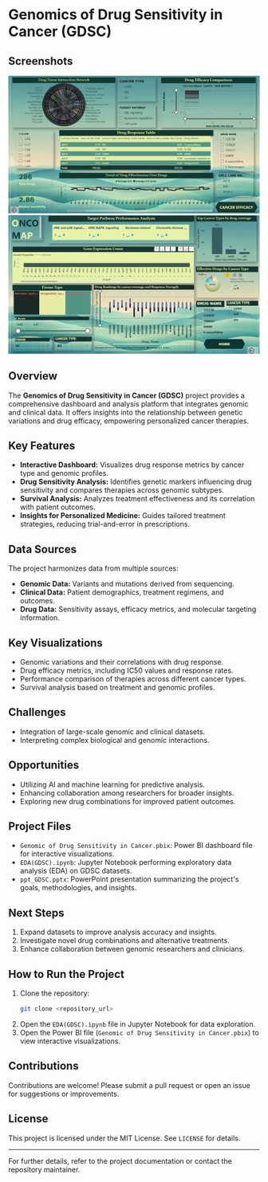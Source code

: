 # Genomics of Drug Sensitivity in Cancer (GDSC)
## Screenshots

![Screenshot 1](screenshots/screenshot-1.png)
![Screenshot 2](screenshots/screenshot-2.png)

## Overview
The **Genomics of Drug Sensitivity in Cancer (GDSC)** project provides a comprehensive dashboard and analysis platform that integrates genomic and clinical data. It offers insights into the relationship between genetic variations and drug efficacy, empowering personalized cancer therapies.

## Key Features
- **Interactive Dashboard:** Visualizes drug response metrics by cancer type and genomic profiles.
- **Drug Sensitivity Analysis:** Identifies genetic markers influencing drug sensitivity and compares therapies across genomic subtypes.
- **Survival Analysis:** Analyzes treatment effectiveness and its correlation with patient outcomes.
- **Insights for Personalized Medicine:** Guides tailored treatment strategies, reducing trial-and-error in prescriptions.

## Data Sources
The project harmonizes data from multiple sources:
- **Genomic Data:** Variants and mutations derived from sequencing.
- **Clinical Data:** Patient demographics, treatment regimens, and outcomes.
- **Drug Data:** Sensitivity assays, efficacy metrics, and molecular targeting information.

## Key Visualizations
- Genomic variations and their correlations with drug response.
- Drug efficacy metrics, including IC50 values and response rates.
- Performance comparison of therapies across different cancer types.
- Survival analysis based on treatment and genomic profiles.

## Challenges
- Integration of large-scale genomic and clinical datasets.
- Interpreting complex biological and genomic interactions.

## Opportunities
- Utilizing AI and machine learning for predictive analysis.
- Enhancing collaboration among researchers for broader insights.
- Exploring new drug combinations for improved patient outcomes.

## Project Files
- `Genomic of Drug Sensitivity in Cancer.pbix`: Power BI dashboard file for interactive visualizations.
- `EDA(GDSC).ipynb`: Jupyter Notebook performing exploratory data analysis (EDA) on GDSC datasets.
- `ppt_GDSC.pptx`: PowerPoint presentation summarizing the project's goals, methodologies, and insights.

## Next Steps
1. Expand datasets to improve analysis accuracy and insights.
2. Investigate novel drug combinations and alternative treatments.
3. Enhance collaboration between genomic researchers and clinicians.

## How to Run the Project
1. Clone the repository:
   ```bash
   git clone <repository_url>
   ```
3. Open the `EDA(GDSC).ipynb` file in Jupyter Notebook for data exploration.
4. Open the Power BI file (`Genomic of Drug Sensitivity in Cancer.pbix`) to view interactive visualizations.

## Contributions
Contributions are welcome! Please submit a pull request or open an issue for suggestions or improvements.

## License
This project is licensed under the MIT License. See `LICENSE` for details.

---
For further details, refer to the project documentation or contact the repository maintainer.

